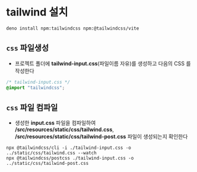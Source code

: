 # tailwind 설치

```shell
deno install npm:tailwindcss npm:@tailwindcss/vite
```

## `css` 파일생성

- 프로젝트 폴더에 **tailwind-input.css**(파일이름 자유)를 생성하고 다음의 CSS 를 작성한다

```css
/* tailwind-input.css */
@import "tailwindcss";
```

## `css` 파일 컴파일

- 생성한 **input.css** 파일을 컴파일하여 **/src/resources/static/css/tailwind.css**, **/src/resources/static/css/tailwind-post.css** 파일이 생성되는지 확인한다

```shell
npx @tailwindcss/cli -i ./tailwind-input.css -o ../static/css/tailwind.css --watch
npx @tailwindcss/postcss ./tailwind-input.css -o ../static/css/tailwind-post.css
```
